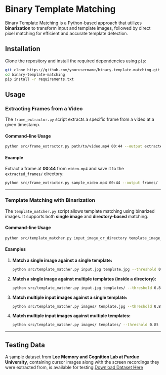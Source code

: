# Binary Template Matching

Binary Template Matching is a Python-based approach that utilizes **binarization** to transform input and template images, followed by direct pixel matching for efficient and accurate template detection.

## Installation

Clone the repository and install the required dependencies using `pip`:

```bash
git clone https://github.com/yourusername/binary-template-matching.git
cd binary-template-matching
pip install -r requirements.txt
```

## Usage

### Extracting Frames from a Video

The `frame_extractor.py` script extracts a specific frame from a video at a given timestamp.

#### Command-line Usage

```bash
python src/frame_extractor.py path/to/video.mp4 00:44 --output extracted_frames
```

#### Example

Extract a frame at **00:44** from `video.mp4` and save it to the `extracted_frames/` directory:

```bash
python src/frame_extractor.py sample_video.mp4 00:44 --output frames/
```

---

### Template Matching with Binarization

The `template_matcher.py` script allows template matching using binarized images. It supports both **single image** and **directory-based** matching.

#### Command-line Usage

```bash
python src/template_matcher.py input_image_or_directory template_image_or_directory --threshold 0.85 --output results/
```

#### Examples

1. **Match a single image against a single template:**

   ```bash
   python src/template_matcher.py input.jpg template.jpg --threshold 0.85 --white_threshold 200 --output results/
   ```

2. **Match a single image against multiple templates (inside a directory):**

   ```bash
   python src/template_matcher.py input.jpg templates/ --threshold 0.85 --white_threshold 200 --output results/
   ```

3. **Match multiple input images against a single template:**

   ```bash
   python src/template_matcher.py images/ template.jpg --threshold 0.85 --white_threshold 200 --output results/
   ```

4. **Match multiple input images against multiple templates:**

   ```bash
   python src/template_matcher.py images/ templates/ --threshold 0.85 --white_threshold 200 --output results/
   ```

---

## Testing Data

A sample dataset from **Lee Memory and Cognition Lab at Purdue University**, containing cursor images along with the screen recordings they were extracted from, is available for testing.[Download Dataset Here](https://drive.google.com/drive/folders/1z6H-jSOXbFHEh0YNDAoG9efRs2j1vyI7?usp=drive_link)
